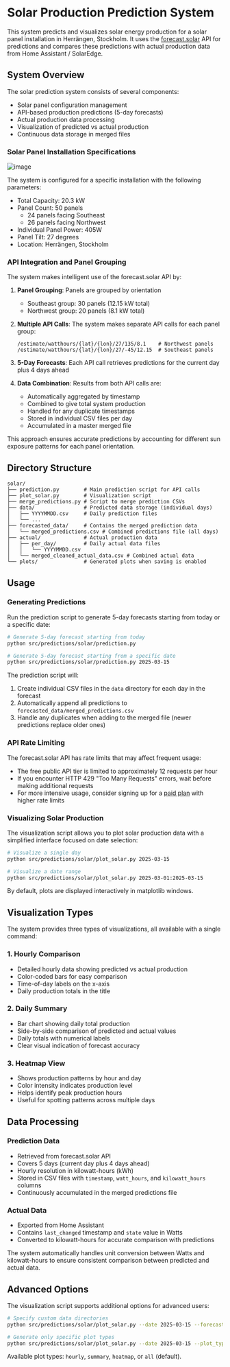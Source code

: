 # Solar Production Prediction System

This system predicts and visualizes solar energy production for a solar panel installation in Herrängen, Stockholm. It uses the [forecast.solar](https://forecast.solar/) API for predictions and compares these predictions with actual production data from Home Assistant / SolarEdge.

## System Overview

The solar prediction system consists of several components:
- Solar panel configuration management
- API-based production predictions (5-day forecasts)
- Actual production data processing
- Visualization of predicted vs actual production
- Continuous data storage in merged files

### Solar Panel Installation Specifications
![image](https://github.com/user-attachments/assets/f11e901e-36b5-4208-8c99-0420377e566f)


The system is configured for a specific installation with the following parameters:
- Total Capacity: 20.3 kW
- Panel Count: 50 panels
  - 24 panels facing Southeast
  - 26 panels facing Northwest
- Individual Panel Power: 405W
- Panel Tilt: 27 degrees
- Location: Herrängen, Stockholm

### API Integration and Panel Grouping

The system makes intelligent use of the forecast.solar API by:
1. **Panel Grouping**: Panels are grouped by orientation
   - Southeast group: 30 panels (12.15 kW total)
   - Northwest group: 20 panels (8.1 kW total)

2. **Multiple API Calls**: The system makes separate API calls for each panel group:
   ```
   /estimate/watthours/{lat}/{lon}/27/135/8.1    # Northwest panels
   /estimate/watthours/{lat}/{lon}/27/-45/12.15  # Southeast panels
   ```

3. **5-Day Forecasts**: Each API call retrieves predictions for the current day plus 4 days ahead

4. **Data Combination**: Results from both API calls are:
   - Automatically aggregated by timestamp
   - Combined to give total system production
   - Handled for any duplicate timestamps
   - Stored in individual CSV files per day
   - Accumulated in a master merged file

This approach ensures accurate predictions by accounting for different sun exposure patterns for each panel orientation.

## Directory Structure

```
solar/
├── prediction.py        # Main prediction script for API calls
├── plot_solar.py        # Visualization script
├── merge_predictions.py # Script to merge prediction CSVs
├── data/                # Predicted data storage (individual days)
│   ├── YYYYMMDD.csv     # Daily prediction files
│   └── ...
├── forecasted_data/     # Contains the merged prediction data
│   └── merged_predictions.csv # Combined predictions file (all days)
├── actual/              # Actual production data
│   ├── per_day/         # Daily actual data files
│   │   └── YYYYMMDD.csv
│   └── merged_cleaned_actual_data.csv # Combined actual data
└── plots/               # Generated plots when saving is enabled
```

## Usage

### Generating Predictions

Run the prediction script to generate 5-day forecasts starting from today or a specific date:

```bash
# Generate 5-day forecast starting from today
python src/predictions/solar/prediction.py

# Generate 5-day forecast starting from a specific date
python src/predictions/solar/prediction.py 2025-03-15
```

The prediction script will:
1. Create individual CSV files in the `data` directory for each day in the forecast
2. Automatically append all predictions to `forecasted_data/merged_predictions.csv`
3. Handle any duplicates when adding to the merged file (newer predictions replace older ones)

### API Rate Limiting

The forecast.solar API has rate limits that may affect frequent usage:

- The free public API tier is limited to approximately 12 requests per hour
- If you encounter HTTP 429 "Too Many Requests" errors, wait before making additional requests
- For more intensive usage, consider signing up for a [paid plan](https://doc.forecast.solar/api:estimate) with higher rate limits

### Visualizing Solar Production

The visualization script allows you to plot solar production data with a simplified interface focused on date selection:

```bash
# Visualize a single day
python src/predictions/solar/plot_solar.py 2025-03-15

# Visualize a date range
python src/predictions/solar/plot_solar.py 2025-03-01:2025-03-15
```

By default, plots are displayed interactively in matplotlib windows.

## Visualization Types

The system provides three types of visualizations, all available with a single command:

### 1. Hourly Comparison
- Detailed hourly data showing predicted vs actual production
- Color-coded bars for easy comparison
- Time-of-day labels on the x-axis
- Daily production totals in the title

### 2. Daily Summary
- Bar chart showing daily total production
- Side-by-side comparison of predicted and actual values
- Daily totals with numerical labels
- Clear visual indication of forecast accuracy

### 3. Heatmap View
- Shows production patterns by hour and day
- Color intensity indicates production level
- Helps identify peak production hours
- Useful for spotting patterns across multiple days

## Data Processing

### Prediction Data
- Retrieved from forecast.solar API
- Covers 5 days (current day plus 4 days ahead)
- Hourly resolution in kilowatt-hours (kWh)
- Stored in CSV files with `timestamp`, `watt_hours`, and `kilowatt_hours` columns
- Continuously accumulated in the merged predictions file

### Actual Data
- Exported from Home Assistant
- Contains `last_changed` timestamp and `state` value in Watts
- Converted to kilowatt-hours for accurate comparison with predictions

The system automatically handles unit conversion between Watts and kilowatt-hours to ensure consistent comparison between predicted and actual data.

## Advanced Options

The visualization script supports additional options for advanced users:

```bash
# Specify custom data directories
python src/predictions/solar/plot_solar.py --date 2025-03-15 --forecast_dir /path/to/forecast --actual_dir /path/to/actual

# Generate only specific plot types
python src/predictions/solar/plot_solar.py --date 2025-03-15 --plot_type hourly
```

Available plot types: `hourly`, `summary`, `heatmap`, or `all` (default).
